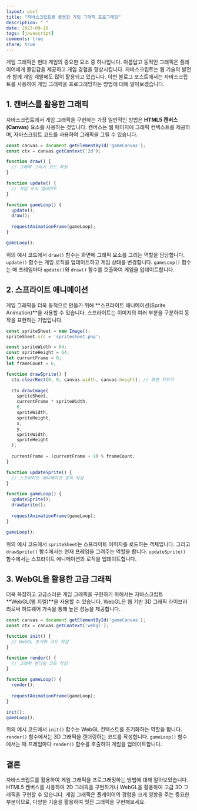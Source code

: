 ```yaml
---
layout: post
title: "자바스크립트를 활용한 게임 그래픽 프로그래밍"
description: " "
date: 2023-09-10
tags: [javascript]
comments: true
share: true
---
```


게임 그래픽은 현대 게임의 중요한 요소 중 하나입니다. 아름답고 동적인 그래픽은 플레이어에게 몰입감을 제공하고 게임 경험을 향상시킵니다. 자바스크립트는 웹 기술의 발전과 함께 게임 개발에도 많이 활용되고 있습니다. 이번 블로그 포스트에서는 자바스크립트를 사용하여 게임 그래픽을 프로그래밍하는 방법에 대해 알아보겠습니다.

## 1. 캔버스를 활용한 그래픽

자바스크립트에서 게임 그래픽을 구현하는 가장 일반적인 방법은 **HTML5 캔버스(Canvas)** 요소를 사용하는 것입니다. 캔버스는 웹 페이지에 그래픽 컨텍스트를 제공하며, 자바스크립트 코드를 사용하여 그래픽을 그릴 수 있습니다.

```javascript
const canvas = document.getElementById('gameCanvas');
const ctx = canvas.getContext('2d');

function draw() {
  // 그래픽 그리기 코드 작성
}

function update() {
  // 게임 로직 업데이트
}

function gameLoop() {
  update();
  draw();
  
  requestAnimationFrame(gameLoop);
}

gameLoop();
```

위의 예시 코드에서 `draw()` 함수는 화면에 그래픽 요소를 그리는 역할을 담당합니다. `update()` 함수는 게임 로직을 업데이트하고 게임 상태를 변경합니다. `gameLoop()` 함수는 매 프레임마다 `update()`와 `draw()` 함수를 호출하여 게임을 업데이트합니다.

## 2. 스프라이트 애니메이션

게임 그래픽을 더욱 동적으로 만들기 위해 **스프라이트 애니메이션(Sprite Animation)**을 사용할 수 있습니다. 스프라이트는 이미지의 여러 부분을 구분하여 동작을 표현하는 기법입니다.

```javascript
const spriteSheet = new Image();
spriteSheet.src = 'spritesheet.png';

const spriteWidth = 64;
const spriteHeight = 64;
let currentFrame = 0;
let frameCount = 6;

function drawSprite() {
  ctx.clearRect(0, 0, canvas.width, canvas.height); // 화면 지우기
  
  ctx.drawImage(
    spriteSheet,
    currentFrame * spriteWidth,
    0,
    spriteWidth,
    spriteHeight,
    x,
    y,
    spriteWidth,
    spriteHeight
  );
  
  currentFrame = (currentFrame + 1) % frameCount;
}

function updateSprite() {
  // 스프라이트 애니메이션 로직 작성
}

function gameLoop() {
  updateSprite();
  drawSprite();
  
  requestAnimationFrame(gameLoop);
}

gameLoop();
```

위의 예시 코드에서 `spriteSheet`는 스프라이트 이미지를 로드하는 객체입니다. 그리고 `drawSprite()` 함수에서는 현재 프레임을 그려주는 역할을 합니다. `updateSprite()` 함수에서는 스프라이트 애니메이션의 로직을 업데이트합니다.

## 3. WebGL을 활용한 고급 그래픽

더욱 복잡하고 고급스러운 게임 그래픽을 구현하기 위해서는 자바스크립트 **WebGL(웹 지엘)**을 사용할 수 있습니다. WebGL은 웹 기반 3D 그래픽 라이브러리로써 하드웨어 가속을 통해 높은 성능을 제공합니다.

```javascript
const canvas = document.getElementById('gameCanvas');
const ctx = canvas.getContext('webgl');

function init() {
  // WebGL 초기화 코드 작성
}

function render() {
  // 그래픽 렌더링 코드 작성
}

function gameLoop() {
  render();
  
  requestAnimationFrame(gameLoop);
}

init();
gameLoop();
```

위의 예시 코드에서 `init()` 함수는 WebGL 컨텍스트를 초기화하는 역할을 합니다. `render()` 함수에서는 3D 그래픽을 렌더링하는 코드를 작성합니다. `gameLoop()` 함수에서는 매 프레임마다 `render()` 함수를 호출하여 게임을 업데이트합니다.

## 결론

자바스크립트를 활용하여 게임 그래픽을 프로그래밍하는 방법에 대해 알아보았습니다. HTML5 캔버스를 사용하여 2D 그래픽을 구현하거나 WebGL을 활용하여 고급 3D 그래픽을 구현할 수 있습니다. 게임 그래픽은 플레이어의 경험을 크게 영향을 주는 중요한 부분이므로, 다양한 기술을 활용하여 멋진 그래픽을 구현해보세요.